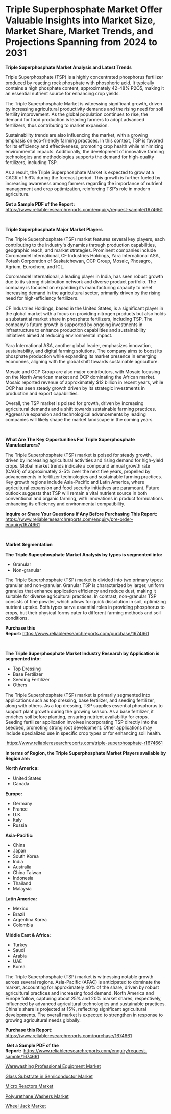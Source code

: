<p><h1>Triple Superphosphate Market Offer Valuable Insights into Market Size, Market Share, Market Trends, and Projections Spanning from 2024 to 2031</h1></p><p><strong>Triple Superphosphate Market Analysis and Latest Trends</strong></p>
<p><p>Triple Superphosphate (TSP) is a highly concentrated phosphorus fertilizer produced by reacting rock phosphate with phosphoric acid. It typically contains a high phosphate content, approximately 42-48% P2O5, making it an essential nutrient source for enhancing crop yields.</p><p>The Triple Superphosphate Market is witnessing significant growth, driven by increasing agricultural productivity demands and the rising need for soil fertility improvement. As the global population continues to rise, the demand for food production is leading farmers to adopt advanced fertilizers, thus contributing to market expansion. </p><p>Sustainability trends are also influencing the market, with a growing emphasis on eco-friendly farming practices. In this context, TSP is favored for its efficiency and effectiveness, promoting crop health while minimizing environmental impacts. Additionally, the development of innovative farming technologies and methodologies supports the demand for high-quality fertilizers, including TSP.</p><p>As a result, the Triple Superphosphate Market is expected to grow at a CAGR of 5.6% during the forecast period. This growth is further fueled by increasing awareness among farmers regarding the importance of nutrient management and crop optimization, reinforcing TSP’s role in modern agriculture.</p></p>
<p><strong>Get a Sample PDF of the Report:&nbsp;</strong> <a href="https://www.reliableresearchreports.com/enquiry/request-sample/1674661?utm_campaign=36&utm_medium=2&utm_source=Github&utm_content=ia&utm_term=18112024&utm_id=triple-superphosphate">https://www.reliableresearchreports.com/enquiry/request-sample/1674661</a></p>
<p>&nbsp;</p>
<p><strong>Triple Superphosphate Major Market Players</strong></p>
<p><p>The Triple Superphosphate (TSP) market features several key players, each contributing to the industry's dynamics through production capabilities, geographic reach, and market strategies. Prominent companies include Coromandel International, CF Industries Holdings, Yara International ASA, Potash Corporation of Saskatchewan, OCP Group, Mosaic, Phosagro, Agrium, Eurochem, and ICL.</p><p>Coromandel International, a leading player in India, has seen robust growth due to its strong distribution network and diverse product portfolio. The company is focused on expanding its manufacturing capacity to meet increasing demand in the agricultural sector, primarily driven by the rising need for high-efficiency fertilizers.</p><p>CF Industries Holdings, based in the United States, is a significant player in the global market with a focus on providing nitrogen products but also holds a substantial market share in phosphate fertilizers, including TSP. The company's future growth is supported by ongoing investments in infrastructure to enhance production capabilities and sustainability initiatives aimed at reducing environmental impact.</p><p>Yara International ASA, another global leader, emphasizes innovation, sustainability, and digital farming solutions. The company aims to boost its phosphate production while expanding its market presence in emerging economies, aligning with the global shift towards sustainable agriculture.</p><p>Mosaic and OCP Group are also major contributors, with Mosaic focusing on the North American market and OCP dominating the African market. Mosaic reported revenue of approximately $12 billion in recent years, while OCP has seen steady growth driven by its strategic investments in production and export capabilities.</p><p>Overall, the TSP market is poised for growth, driven by increasing agricultural demands and a shift towards sustainable farming practices. Aggressive expansion and technological advancements by leading companies will likely shape the market landscape in the coming years.</p></p>
<p>&nbsp;</p>
<p><strong>What Are The Key Opportunities For Triple Superphosphate Manufacturers?</strong></p>
<p><p>The Triple Superphosphate (TSP) market is poised for steady growth, driven by increasing agricultural activities and rising demand for high-yield crops. Global market trends indicate a compound annual growth rate (CAGR) of approximately 3-5% over the next five years, propelled by advancements in fertilizer technologies and sustainable farming practices. Key growth regions include Asia-Pacific and Latin America, where agricultural expansion and food security initiatives are paramount. Future outlook suggests that TSP will remain a vital nutrient source in both conventional and organic farming, with innovations in product formulations enhancing its efficiency and environmental compatibility.</p></p>
<p><strong>Inquire or Share Your Questions If Any Before Purchasing This Report:</strong> <a href="https://www.reliableresearchreports.com/enquiry/pre-order-enquiry/1674661?utm_campaign=36&utm_medium=2&utm_source=Github&utm_content=ia&utm_term=18112024&utm_id=triple-superphosphate">https://www.reliableresearchreports.com/enquiry/pre-order-enquiry/1674661</a></p>
<p>&nbsp;</p>
<p><strong>Market Segmentation</strong></p>
<p><strong>The Triple Superphosphate Market Analysis by types is segmented into:</strong></p>
<p><ul><li>Granular</li><li>Non-granular</li></ul></p>
<p><p>The Triple Superphosphate (TSP) market is divided into two primary types: granular and non-granular. Granular TSP is characterized by larger, uniform granules that enhance application efficiency and reduce dust, making it suitable for diverse agricultural practices. In contrast, non-granular TSP consists of fine powder, which allows for quick dissolution in soil, optimizing nutrient uptake. Both types serve essential roles in providing phosphorus to crops, but their physical forms cater to different farming methods and soil conditions.</p></p>
<p><strong>Purchase this Report:&nbsp;</strong><a href="https://www.reliableresearchreports.com/purchase/1674661?utm_campaign=36&utm_medium=2&utm_source=Github&utm_content=ia&utm_term=18112024&utm_id=triple-superphosphate">https://www.reliableresearchreports.com/purchase/1674661</a></p>
<p>&nbsp;</p>
<p><strong>The Triple Superphosphate Market Industry Research by Application is segmented into:</strong></p>
<p><ul><li>Top Dressing</li><li>Base Fertilizer</li><li>Seeding Fertilizer</li><li>Others</li></ul></p>
<p><p>The Triple Superphosphate (TSP) market is primarily segmented into applications such as top dressing, base fertilizer, and seeding fertilizer, along with others. As a top dressing, TSP supplies essential phosphorus to support plant growth during the growing season. As a base fertilizer, it enriches soil before planting, ensuring nutrient availability for crops. Seeding fertilizer application involves incorporating TSP directly into the seedbed, promoting strong root development. Other applications may include specialized use in specific crop types or for enhancing soil health.</p></p>
<p><a href="https://www.reliableresearchreports.com/triple-superphosphate-r1674661?utm_campaign=36&utm_medium=2&utm_source=Github&utm_content=ia&utm_term=18112024&utm_id=triple-superphosphate">&nbsp;https://www.reliableresearchreports.com/triple-superphosphate-r1674661</a></p>
<p><strong>In terms of Region, the Triple Superphosphate Market Players available by Region are:</strong></p>
<p>
    <p> <strong> North America: </strong>
        <ul>
            <li>United States</li>
            <li>Canada</li>
        </ul>
        </p> 
    <p> <strong> Europe: </strong>
        <ul>
            <li>Germany</li>
            <li>France</li>
            <li>U.K.</li>
            <li>Italy</li>
            <li>Russia</li>
        </ul>
        </p> 
    <p> <strong> Asia-Pacific: </strong>
        <ul>
            <li>China</li>
            <li>Japan</li>
            <li>South Korea</li>
            <li>India</li>
            <li>Australia</li>
            <li>China Taiwan</li>
            <li>Indonesia</li>
            <li>Thailand</li>
            <li>Malaysia</li>
        </ul>
        </p> 
    <p> <strong> Latin America: </strong>
        <ul>
            <li>Mexico</li>
            <li>Brazil</li>
            <li>Argentina Korea</li>
            <li>Colombia</li>
        </ul>
        </p> 
    <p> <strong> Middle East & Africa: </strong>
        <ul>
            <li>Turkey</li>
            <li>Saudi</li>
            <li>Arabia</li>
            <li>UAE</li>
            <li>Korea</li>
        </ul>
    </p>
    </p>
<p><p>The Triple Superphosphate (TSP) market is witnessing notable growth across several regions. Asia-Pacific (APAC) is anticipated to dominate the market, accounting for approximately 40% of the share, driven by robust agricultural practices and increasing food demand. North America and Europe follow, capturing about 25% and 20% market shares, respectively, influenced by advanced agricultural technologies and sustainable practices. China's share is projected at 15%, reflecting significant agricultural developments. The overall market is expected to strengthen in response to growing agricultural needs globally.</p></p>
<p><strong>Purchase this Report: </strong><a href="https://www.reliableresearchreports.com/purchase/1674661?utm_campaign=36&utm_medium=2&utm_source=Github&utm_content=ia&utm_term=18112024&utm_id=triple-superphosphate">https://www.reliableresearchreports.com/purchase/1674661</a></p>
<p>&nbsp;<strong>Get a Sample PDF of the Report:&nbsp;&nbsp;</strong><a href="https://www.reliableresearchreports.com/enquiry/request-sample/1674661?utm_campaign=36&utm_medium=2&utm_source=Github&utm_content=ia&utm_term=18112024&utm_id=triple-superphosphate">https://www.reliableresearchreports.com/enquiry/request-sample/1674661</a></p>
<p><strong></strong></p>
<p><p><a href="https://www.linkedin.com/pulse/warewashing-professional-equipment-market-refracting-trends-jhgye?utm_campaign=36&utm_medium=2&utm_source=Github&utm_content=ia&utm_term=18112024&utm_id=triple-superphosphate">Warewashing Professional Equipment Market</a></p><p><a href="https://github.com/tamvrosiya/Market-Research-Report-List-6/blob/main/glass-substrate-in-semiconductor-market.md?utm_campaign=36&utm_medium=2&utm_source=Github&utm_content=ia&utm_term=18112024&utm_id=triple-superphosphate">Glass Substrate in Semiconductor Market</a></p><p><a href="https://github.com/SanjidaKhan901/Market-Research-Report-List-1/blob/main/micro-reactors-market.md?utm_campaign=36&utm_medium=2&utm_source=Github&utm_content=ia&utm_term=18112024&utm_id=triple-superphosphate">Micro Reactors Market</a></p><p><a href="https://issuu.com/reportprime-2/docs/polyurethane-washers-market-size-20_e4229682060bdb?utm_campaign=36&utm_medium=2&utm_source=Github&utm_content=ia&utm_term=18112024&utm_id=triple-superphosphate">Polyurethane Washers Market</a></p><p><a href="https://www.linkedin.com/pulse/strategic-insights-global-wheel-jack-market-trends-2024--gtrwe?utm_campaign=36&utm_medium=2&utm_source=Github&utm_content=ia&utm_term=18112024&utm_id=triple-superphosphate">Wheel Jack Market</a></p></p>